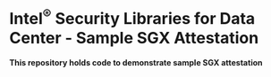 # Intel<sup>®</sup> Security Libraries for Data Center  - Sample SGX Attestation
#### This repository holds code to demonstrate sample SGX attestation
